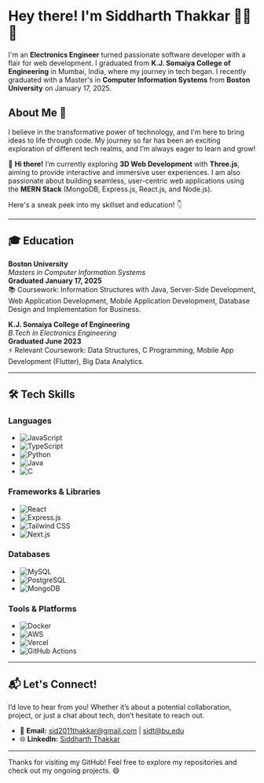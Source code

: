 # Hey there! I'm **Siddharth Thakkar** 👨‍💻🚀

I'm an **Electronics Engineer** turned passionate software developer with a flair for web development. I graduated from **K.J. Somaiya College of Engineering** in Mumbai, India, where my journey in tech began. I recently graduated with a Master's in **Computer Information Systems** from **Boston University** on January 17, 2025.  

## About Me 🌟
I believe in the transformative power of technology, and I'm here to bring ideas to life through code. My journey so far has been an exciting exploration of different tech realms, and I’m always eager to learn and grow!

👋 **Hi there!** I’m currently exploring **3D Web Development** with **Three.js**, aiming to provide interactive and immersive user experiences. I am also passionate about building seamless, user-centric web applications using the **MERN Stack** (MongoDB, Express.js, React.js, and Node.js).

Here's a sneak peek into my skillset and education! 👇

---

## 🎓 Education

**Boston University**  
*Masters in Computer Information Systems*  
**Graduated January 17, 2025**  
📚 Coursework: Information Structures with Java, Server-Side Development, Web Application Development, Mobile Application Development, Database Design and Implementation for Business.

**K.J. Somaiya College of Engineering**  
*B.Tech in Electronics Engineering*  
**Graduated June 2023**  
⚡ Relevant Coursework: Data Structures, C Programming, Mobile App Development (Flutter), Big Data Analytics.

---

## 🛠️ Tech Skills

### **Languages**
- ![JavaScript](https://img.shields.io/badge/JavaScript-F7DF1E?style=for-the-badge&logo=javascript&logoColor=white)
- ![TypeScript](https://img.shields.io/badge/TypeScript-3178C6?style=for-the-badge&logo=typescript&logoColor=white)
- ![Python](https://img.shields.io/badge/Python-3776AB?style=for-the-badge&logo=python&logoColor=white)
- ![Java](https://img.shields.io/badge/Java-007396?style=for-the-badge&logo=java&logoColor=white)
- ![C](https://img.shields.io/badge/C-A8B9CC?style=for-the-badge&logo=c&logoColor=white)

### **Frameworks & Libraries**
- ![React](https://img.shields.io/badge/React-61DAFB?style=for-the-badge&logo=react&logoColor=black)
- ![Express.js](https://img.shields.io/badge/Express.js-000000?style=for-the-badge&logo=express&logoColor=white)
- ![Tailwind CSS](https://img.shields.io/badge/Tailwind_CSS-06B6D4?style=for-the-badge&logo=tailwindcss&logoColor=white)
- ![Next.js](https://img.shields.io/badge/Next.js-000000?style=for-the-badge&logo=next.js&logoColor=white)

### **Databases**
- ![MySQL](https://img.shields.io/badge/MySQL-4479A1?style=for-the-badge&logo=mysql&logoColor=white)
- ![PostgreSQL](https://img.shields.io/badge/PostgreSQL-336791?style=for-the-badge&logo=postgresql&logoColor=white)
- ![MongoDB](https://img.shields.io/badge/MongoDB-47A248?style=for-the-badge&logo=mongodb&logoColor=white)

### **Tools & Platforms**
- ![Docker](https://img.shields.io/badge/Docker-2496ED?style=for-the-badge&logo=docker&logoColor=white)
- ![AWS](https://img.shields.io/badge/AWS-232F3E?style=for-the-badge&logo=amazonaws&logoColor=white)
- ![Vercel](https://img.shields.io/badge/Vercel-000000?style=for-the-badge&logo=vercel&logoColor=white)
- ![GitHub Actions](https://img.shields.io/badge/GitHub_Actions-2088FF?style=for-the-badge&logo=github-actions&logoColor=white)

---

## 📬 Let's Connect!

I’d love to hear from you! Whether it’s about a potential collaboration, project, or just a chat about tech, don’t hesitate to reach out.

- 📧 **Email:** sid2011thakkar@gmail.com  | sidt@bu.edu
- 🌐 **LinkedIn:** [Siddharth Thakkar](https://www.linkedin.com/in/sidthakkar/)

---

Thanks for visiting my GitHub! Feel free to explore my repositories and check out my ongoing projects. 😄
